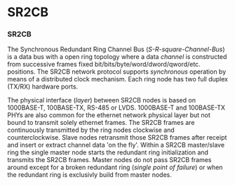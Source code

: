 # SR2CB
<h3>SR2CB</h3>

<p>The Synchronous Redundant Ring Channel Bus (<i>S-R-square-Channel-Bus</i>) is a data bus with a open ring topology where a data <i>channel</i> is constructed from successive frames fixed bit/bits/byte/word/dword/qword/etc. positions. The
SR2CB network protocol supports <i>synchronous</i> operation by means of a distributed clock mechanism. Each ring node has two full duplex (TX/RX) hardware ports.</p>

<p>The physical interface (<i>layer</i>) between SR2CB nodes is based on 1000BASE-T, 100BASE-TX, RS-485 or LVDS. 1000BASE-T and 100BASE-TX PHYs are also common for the ethernet network physical layer but not bound to transmit solely ethernet frames. The SR2CB frames are continuously transmitted by the ring nodes clockwise and counterclockwise. Slave nodes retransmit those SR2CB frames after receipt and insert or extract channel data 'on the fly'. Within a SR2CB master/slave ring the single master node starts the redundant ring initialization and transmits the SR2CB frames. Master nodes do not pass SR2CB frames around except for a broken redundant ring (<i>single point of failure</i>) or when the redundant ring is exclusivly build from master nodes.</p>
